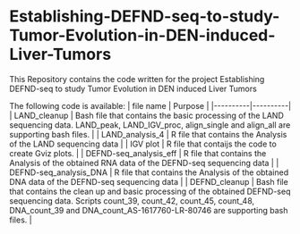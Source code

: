 # Establishing-DEFND-seq-to-study-Tumor-Evolution-in-DEN-induced-Liver-Tumors
 This Repository contains the code written for the project Establishing DEFND-seq to study Tumor Evolution in DEN induced Liver Tumors

 The following code is available:
| file name | Purpose |
|----------|----------|
| LAND_cleanup | Bash file that contains the basic processing of the LAND sequencing data. LAND_peak, LAND_IGV_proc, align_single and align_all are supporting bash files. |
| LAND_analysis_4 | R file that contains the Analysis of the LAND sequencing data |
| IGV plot | R file that contaijs the code to create Gviz plots. |
| DEFND-seq_analysis_eff | R file that contains the Analysis of the obtained RNA data of the DEFND-seq sequencing data |
| DEFND-seq_analysis_DNA | R file that contains the Analysis of the obtained DNA data of the DEFND-seq sequencing data |
| DEFND_cleanup | Bash file that contains the clean up and basic processing of the obtained DEFND-seq sequencing data. Scripts count_39, count_42, count_45, count_48, DNA_count_39 and DNA_count_AS-1617760-LR-80746 are supporting bash files. |

